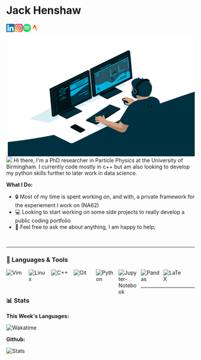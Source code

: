 # Jack Henshaw

  <p align="left">
    <a href="https://www.linkedin.com/in/jack-henshaw/">
      <img align="left" alt="Jack's LinkedIN" width="22px" src="https://raw.githubusercontent.com/jackhenshaw/jackhenshaw/main/images/linkedin.svg" />
    </a>
    <a href="https://www.instagram.com/jack_henshaw/">
      <img align="left" alt="Jack's Instagram" width="22px" src="https://raw.githubusercontent.com/jackhenshaw/jackhenshaw/main/images/instagram.svg" />
    </a>
    <a href="https://open.spotify.com/user/1131614634?si=U-_gWyJpRfiEBq6z6qyo3A&utm_source=copy-link">
      <img align="left" alt="Jack's Spotify" width="22px" src="https://raw.githubusercontent.com/jackhenshaw/jackhenshaw/main/images/spotify.svg" />
    </a>
    <a href="https://www.strava.com/athletes/jackhenshaw">
      <img align="left" alt="Jack's Strava" width="22px" src="https://raw.githubusercontent.com/jackhenshaw/jackhenshaw/main/images/strava.svg" />
    </a>
  </p>

<br>
<br>

<img align="right" alt="GIF"   src="https://raw.githubusercontent.com/jackhenshaw/jackhenshaw/main/images/code.gif?raw=true" width="500" height="320"/>

<p align="left">
<img src="https://media.giphy.com/media/hvRJCLFzcasrR4ia7z/giphy.gif" width="25px"> Hi there, I'm a PhD researcher in Particle Physics at the University of Birmingham. I currently code mostly in c++ but am also looking to develop my python skills further to later work in data science.
</p>

**What I Do:**
- 🔒 Most of my time is spent working on, and with, a private framework for the experiement I work on (NA62)
- 💻 Looking to start working on some side projects to really develop a public coding portfolio
- 💬 Feel free to ask me about anything, I am happy to help;

<br>

---

### 🧰 Languages & Tools

<img align="left" width="50px" title="Vim" alt="Vim" style="padding-right:10px;" src="https://cdn.jsdelivr.net/gh/devicons/devicon/icons/vim/vim-original.svg">
<img align="left" width="50px" title="Linux" alt="Linux" style="padding-right:10px;" src="https://cdn.jsdelivr.net/gh/devicons/devicon/icons/linux/linux-original.svg">
<img align="left" width="50px" title="C++" alt="C++" style="padding-right:10px;" src="https://cdn.jsdelivr.net/gh/devicons/devicon/icons/cplusplus/cplusplus-original.svg">
<img align="left" width="50px" title="Git" alt="Git" style="padding-right:10px;" src="https://cdn.jsdelivr.net/gh/devicons/devicon/icons/git/git-original-wordmark.svg">
<img align="left" width="50px" title="Python" alt="Python" style="padding-right:10px;" src="https://cdn.jsdelivr.net/gh/devicons/devicon/icons/python/python-plain.svg">
<img align="left" width="50px" title="Jupyter-Notebook" alt="Jupyter-Notebook" style="padding-right:10px;" src="https://cdn.jsdelivr.net/gh/devicons/devicon/icons/jupyter/jupyter-original-wordmark.svg">
<img align="left" width="50px" title="Pandas" alt="Pandas" style="padding-right:10px;" src="https://cdn.jsdelivr.net/gh/devicons/devicon/icons/pandas/pandas-original-wordmark.svg">
<img align="left" width="50px" title="LaTeX" alt="LaTeX" style="padding-right:10px;" src="https://cdn.jsdelivr.net/gh/devicons/devicon/icons/latex/latex-original.svg">

<br><br>

---

### 📊 Stats

**This Week's Languages:**

<p align="left">
  <img alt="Wakatime" src="https://github-readme-stats.vercel.app/api/wakatime?username=jackhenshaw&theme=gruvbox"/>
</p>

**Github:**

<p alig="left" href="https://github.com/jackhenshaw/convoychat">
  <img alt="Stats" src="https://github-readme-stats.vercel.app/api?username=jackhenshaw&count_private=true&theme=gruvbox&repo=convoychat" width="500"/>
</p>
